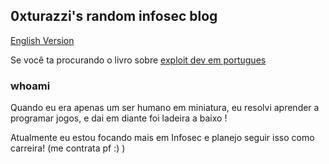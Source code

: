 ## 0xturazzi's random infosec blog
[English Version](https://0xturazzi.github.io/index.html)

Se você ta procurando o livro sobre [exploit dev em portugues](https://0xturazzi.github.io/Um-Livrinho-Sobre-Exploit-Dev/book/aventura.html)

### whoami
Quando eu era apenas um ser humano em miniatura, eu resolvi aprender a programar jogos, e dai em diante foi ladeira a baixo !

Atualmente eu estou focando mais em Infosec e planejo seguir isso como carreira! (me contrata pf :) )

<script src="https://tryhackme.com/badge/43809"></script>


